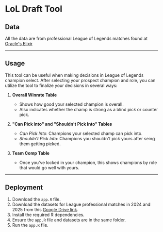 # LoL Draft Tool

## **Data**
All the data are from professional League of Legends matches found at [Oracle's Elixir](https://oracleselixir.com/)

---

## **Usage**
This tool can be useful when making decisions in League of Legends champion select. After selecting your prospect champion and role, you can utilize the tool to finalize your decisions in several ways:

1. **Overall Winrate Table**  
   - Shows how good your selected champion is overall.  
   - Also indicates whether the champ is strong as a blind pick or counter pick.

2. **"Can Pick Into" and "Shouldn't Pick Into" Tables**  
   - _Can Pick Into_: Champions your selected champ can pick into.
   - _Shouldn't Pick Into_: Champions you shouldn't pick yours after seing them getting picked.

3. **Team Comp Table**  
   - Once you've locked in your champion, this shows champions by role that would go well with yours.

---

## **Deployment**

1. Download the `app.R` file.
2. Download the datasets for League professional matches in 2024 and 2025 from this [Google Drive link](https://drive.google.com/drive/u/0/folders/1gLSw0RLjBbtaNy0dgnGQDAZOHIgCe-HH).
3. Install the required R dependencies.
4. Ensure the `app.R` file and datasets are in the same folder.
5. Run the `app.R` file.
